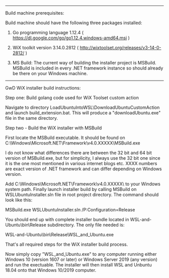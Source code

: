 ***********************************
Build machine prerequisites:

Build machine should have the following three packages installed:

1) Go programming language 1.12.4  ( https://dl.google.com/go/go1.12.4.windows-amd64.msi )

2) WiX toolkit version 3.14.0.2812 ( http://wixtoolset.org/releases/v3-14-0-2812/ )

3) MS Build: The current way of building the installer project is MSBuild.  MSBuild is included in every .NET framework instance so should already be there on your Windows machine.


***********************************
GwD WiX installer build instructions:

Step one: Build golang code used for WiX Toolset custom action

Navigate to directory LoadUbuntuIntoWSL\DownloadUbuntuCustomAction
and launch build_extension.bat. This will produce a "downloadUbuntu.exe" file in the same directory.

Step two - Build the WiX installer with MSBuild

First locate the MSBuild executable. It should be found 
on C:\Windows\Microsoft.NET\Framework\v4.0.XXXXX\MSBuild.exe

I do not know what differences there are between the 32 bit and 64 bit version of MSBuild.exe, but for simplicity, I always use the 32 bit one since it is the one most mentioned in various internet blogs etc.
XXXX numbers are exact version of .NET framework and can differ 
depending on Windows version. 

Add C:\Windows\Microsoft.NET\Framework\v4.0.XXXXX\ to your Windows system path.
Finally launch installer build by calling MSBuild on WSLUbuntuInstaller.sln
file in root project directory.
The command should look like this:

MSBuild.exe WSLUbuntuInstaller.sln /P:Configuration=Release

You should end up with complete installer bundle located in WSL-and-Ubuntu\bin\Release subdirectory.  The only file needed is:

WSL-and-Ubuntu\bin\Release\WSL_and_Ubuntu.exe

That's all required steps for the WiX installer build process.

Now simply copy "WSL_and_Ubuntu.exe" to any computer running either Windows 10 (version 1607 or later) or Windows Server 2019 (any version) and run the exectuable.  The installer will then install WSL and Unbuntu 18.04 onto that Windows 10/2019 computer.